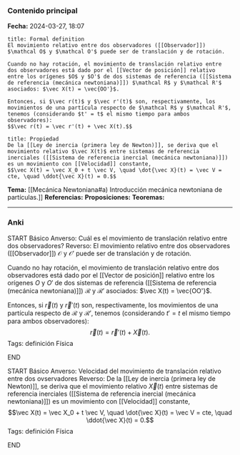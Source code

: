 ### Contenido principal

**Fecha:** 2024-03-27, 18:07

```ad-formal
title: Formal definition
El movimiento relativo entre dos observadores ([[Observador]]) $\mathcal O$ y $\mathcal O'$ puede ser de translación y de rotación.

Cuando no hay rotación, el movimiento de translación relativo entre dos observadores está dado por el [[Vector de posición]] relativo entre los orígenes $O$ y $O'$ de dos sistemas de referencia ([[Sistema de referencia (mecánica newtoniana)]]) $\mathcal R$ y $\mathcal R'$ asociados: $\vec X(t) = \vec{OO'}$.

Entonces, si $\vec r(t)$ y $\vec r'(t)$ son, respectivamente, los movimientos de una partícula respecto de $\mathcal R$ y $\mathcal R'$, tenemos (considerando $t' = t$ el mismo tiempo para ambos observadores):
$$\vec r(t) = \vec r'(t) + \vec X(t).$$
```

```ad-note
title: Propiedad
De la [[Ley de inercia (primera ley de Newton)]], se deriva que el movimiento relativo $\vec X(t)$ entre sistemas de referencia inerciales ([[Sistema de referencia inercial (mecánica newtoniana)]]) es un movimiento con [[Velocidad]] constante,
$$\vec X(t) = \vec X_0 + t \vec V, \quad \dot{\vec X}(t) = \vec V = cte, \quad \ddot{\vec X}(t) = 0.$$
```


**Tema:** [[Mecánica Newtoniana#a) Introducción mecánica newtoniana de partículas.]]
**Referencias:**
**Proposiciones:**
**Teoremas:**

---
### Anki

START
Básico
Anverso: Cuál es el movimiento de translación relativo entre dos observadores?
Reverso: El movimiento relativo entre dos observadores ([[Observador]]) $\mathcal O$ y $\mathcal O'$ puede ser de translación y de rotación.

Cuando no hay rotación, el movimiento de translación relativo entre dos observadores está dado por el [[Vector de posición]] relativo entre los orígenes $O$ y $O'$ de dos sistemas de referencia ([[Sistema de referencia (mecánica newtoniana)]]) $\mathcal R$ y $\mathcal R'$ asociados: $\vec X(t) = \vec{OO'}$.

Entonces, si $\vec r(t)$ y $\vec r'(t)$ son, respectivamente, los movimientos de una partícula respecto de $\mathcal R$ y $\mathcal R'$, tenemos (considerando $t' = t$ el mismo tiempo para ambos observadores):
$$\vec r(t) = \vec r'(t) + \vec X(t).$$
Tags: definición Física
<!--ID: 1718033661096-->
END

START
Básico
Anverso: Velocidad del movimiento de translación relativo entre dos ovservadores
Reverso: De la [[Ley de inercia (primera ley de Newton)]], se deriva que el movimiento relativo $\vec X(t)$ entre sistemas de referencia inerciales ([[Sistema de referencia inercial (mecánica newtoniana)]]) es un movimiento con [[Velocidad]] constante,
$$\vec X(t) = \vec X_0 + t \vec V, \quad \dot{\vec X}(t) = \vec V = cte, \quad \ddot{\vec X}(t) = 0.$$
Tags: definición Física
<!--ID: 1718033661107-->
END
